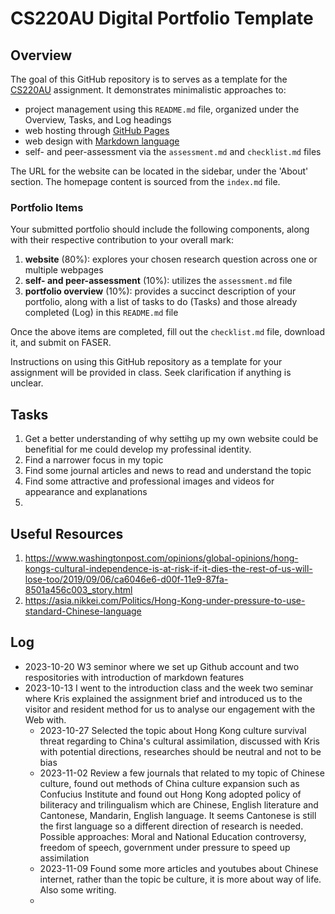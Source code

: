 # CS220AU Digital Portfolio Template

## Overview
The goal of this GitHub repository is to serves as a template for the [CS220AU](https://navigatingthedigitalworld.com/docs/cs220au) assignment. It demonstrates minimalistic approaches to:

- project management using this `README.md` file, organized under the Overview, Tasks, and Log headings
- web hosting through [GitHub Pages](https://pages.github.com/)
- web design with [Markdown language](https://guides.github.com/features/mastering-markdown/)
- self- and peer-assessment via the `assessment.md` and `checklist.md` files

The URL for the website can be located in the sidebar, under the 'About' section. The homepage content is sourced from the `index.md` file.

### Portfolio Items
Your submitted portfolio should include the following components, along with their respective contribution to your overall mark:

1. **website** (80%): explores your chosen research question across one or multiple webpages
2. **self- and peer-assessment** (10%): utilizes the `assessment.md` file
3. **portfolio overview** (10%): provides a succinct description of your portfolio, along with a list of tasks to do (Tasks) and those already completed (Log) in this `README.md` file

Once the above items are completed, fill out the `checklist.md` file, download it, and submit on FASER.

Instructions on using this GitHub repository as a template for your assignment will be provided in class. Seek clarification if anything is unclear.

## Tasks
1. Get a better understanding of why settihg up my own website could be benefitial for me could develop my professinal identity.
2. Find a narrower focus in my topic
3. Find some journal articles and news to read and understand the topic
4. Find some attractive and professional images and videos for appearance and explanations
5.  

## Useful Resources  
1. https://www.washingtonpost.com/opinions/global-opinions/hong-kongs-cultural-independence-is-at-risk-if-it-dies-the-rest-of-us-will-lose-too/2019/09/06/ca6046e6-d00f-11e9-87fa-8501a456c003_story.html  
2. https://asia.nikkei.com/Politics/Hong-Kong-under-pressure-to-use-standard-Chinese-language  


## Log
- 2023-10-20 W3 seminor where we set up Github account and two respositories with introduction of markdown features
- 2023-10-13 I went to the introduction class and the week two seminar where Kris explained the assignment brief and introduced us to the visitor and resident method for us to analyse our engagement with the Web with.
  - 2023-10-27 Selected the topic about Hong Kong culture survival threat regarding to China's cultural assimilation, discussed with Kris with potential directions, researches should be neutral and not to be bias
  - 2023-11-02 Review a few journals that related to my topic of Chinese culture, found out methods of China culture expansion such as Confucius Institute and found out Hong Kong adopted policy of biliteracy and trilingualism which are Chinese, English literature and Cantonese, Mandarin, English language. It seems Cantonese is still the first language so a different direction of research is needed. Possible approaches: Moral and National Education controversy, freedom of speech, government under pressure to speed up assimilation  
  - 2023-11-09 Found some more articles and youtubes about Chinese internet, rather than the topic be culture, it is more about way of life. Also some writing.
  - 
  
  
